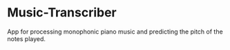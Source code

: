 # Music-Transcriber
App for processing monophonic piano music and predicting the pitch of the notes played.
